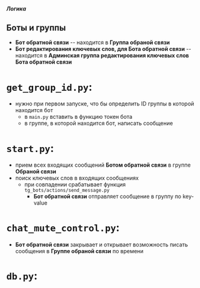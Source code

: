##### Логика

## Боты и группы
- **Бот обратной связи** -- находится в **Группа обраной связи**
- **Бот редактирования ключевых слов, для Бота обратной связи** -- находится в **Админская группа редактирования ключевых слов Бота обратной связи**

# `get_group_id.py`:
- нужно при первом запуске, что бы определить ID группы в которой находится бот
    - в `main.py` вставить в функцию токен бота
    - в группе, в которой находится бот, написать сообщение

# `start.py`: 
- прием всех входящих сообщений **Ботом обратной связи** в группе **Обраной связи**
- поиск ключевых слов в входящих сообщениях
    - при совпадении срабатывает функция `tg_bots/actions/send_message.py`
        - **Бот обратной связи** отправляет сообщение в группу по key-value

# `chat_mute_control.py`:
- **Бот обратной связи** закрывает и открывает возможность писать сообщения в **Группе обраной связи** по времени

# `db.py`:
